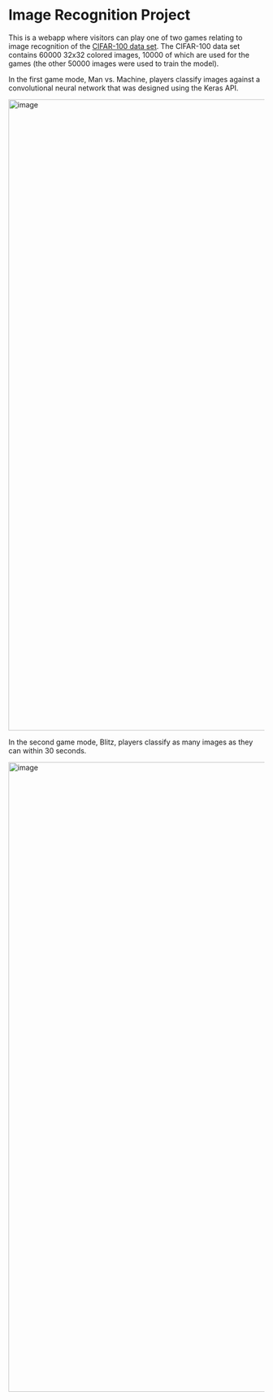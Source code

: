 # Image Recognition Project

This is a webapp where visitors can play one of two games relating to image recognition of the [CIFAR-100 data set](https://www.cs.toronto.edu/~kriz/cifar.html). The CIFAR-100 data set contains 60000 32x32 colored images, 10000 of which are used for the games (the other 50000 images were used to train the model).

In the first game mode, Man vs. Machine, players classify images against a convolutional neural network that was designed using the Keras API.

<img width="1240" alt="image" src="https://user-images.githubusercontent.com/110417473/228990542-cea4c848-4ef1-4ddf-9d95-5b34581243d4.png">

In the second game mode, Blitz, players classify as many images as they can within 30 seconds.

<img width="1237" alt="image" src="https://user-images.githubusercontent.com/110417473/228990639-6d3b78e8-662f-40fd-aa69-61d41944d4e0.png">